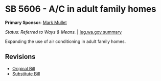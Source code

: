 # SB 5606 - A/C in adult family homes
**Primary Sponsor:** [Mark Mullet](/person/leg/mark.mullet.md)

*Status: Referred to Ways & Means.* | [leg.wa.gov summary](https://app.leg.wa.gov/billsummary?BillNumber=5606&Year=2021)

Expanding the use of air conditioning in adult family homes.

## Revisions
* [Original Bill](1/)
* [Substitute Bill](S/)